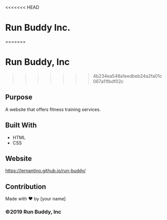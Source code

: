 <<<<<<< HEAD
# Run Buddy Inc.
=======
# Run Buddy, Inc
>>>>>>> 4b234ea548a1eedbeb24a2fa01c067a11fbdf02c

## Purpose
A website that offers fitness training services. 

## Built With
* HTML
* CSS

## Website
https://lernantino.github.io/run-buddy/

## Contribution
Made with ❤️ by [your name]

### ©️2019 Run Buddy, Inc 
